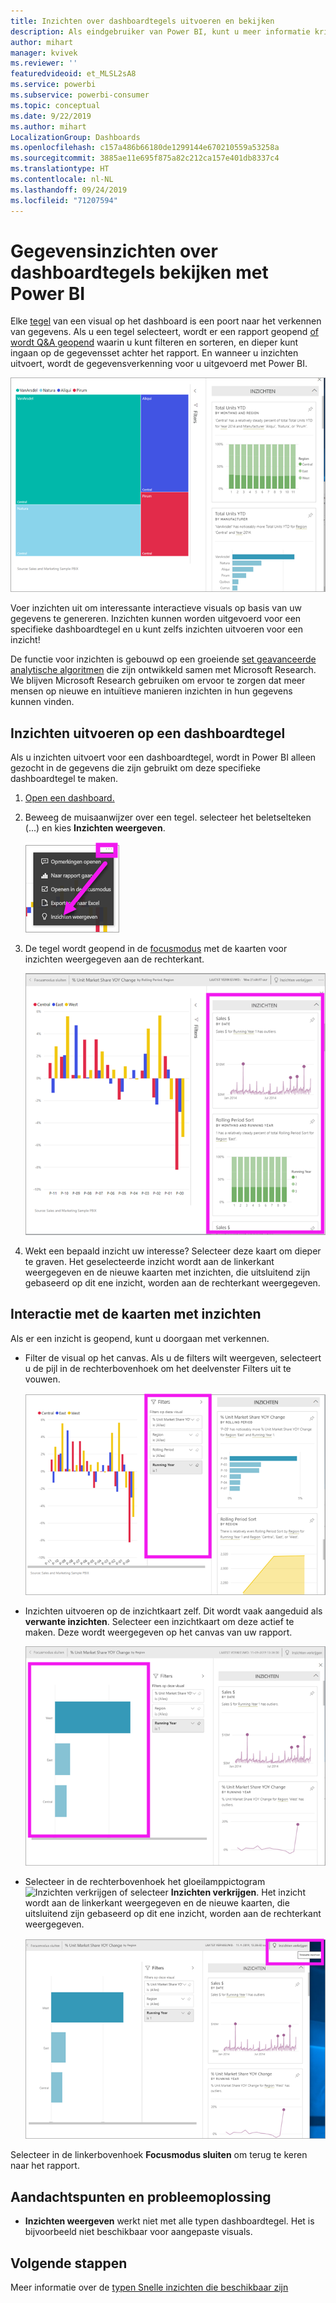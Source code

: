 ```yaml
---
title: Inzichten over dashboardtegels uitvoeren en bekijken
description: Als eindgebruiker van Power BI, kunt u meer informatie krijgen over inzicht in uw dashboardtegels.
author: mihart
manager: kvivek
ms.reviewer: ''
featuredvideoid: et_MLSL2sA8
ms.service: powerbi
ms.subservice: powerbi-consumer
ms.topic: conceptual
ms.date: 9/22/2019
ms.author: mihart
LocalizationGroup: Dashboards
ms.openlocfilehash: c157a486b66180de1299144e670210559a53258a
ms.sourcegitcommit: 3885ae11e695f875a82c212ca157e401db8337c4
ms.translationtype: HT
ms.contentlocale: nl-NL
ms.lasthandoff: 09/24/2019
ms.locfileid: "71207594"
---
```

# <a name="view-data-insights-on-dashboard-tiles-with-power-bi"></a>Gegevensinzichten over dashboardtegels bekijken met Power BI
Elke [tegel](end-user-tiles.md) van een visual op het dashboard is een poort naar het verkennen van gegevens. Als u een tegel selecteert, wordt er een rapport geopend [of wordt Q&A geopend](end-user-q-and-a.md) waarin u kunt filteren en sorteren, en dieper kunt ingaan op de gegevensset achter het rapport. En wanneer u inzichten uitvoert, wordt de gegevensverkenning voor u uitgevoerd met Power BI.

![modus voor beletseltekenmenu](./media/end-user-insights/power-bi-insight.png)

Voer inzichten uit om interessante interactieve visuals op basis van uw gegevens te genereren. Inzichten kunnen worden uitgevoerd voor een specifieke dashboardtegel en u kunt zelfs inzichten uitvoeren voor een inzicht!

De functie voor inzichten is gebouwd op een groeiende [set geavanceerde analytische algoritmen](end-user-insight-types.md) die zijn ontwikkeld samen met Microsoft Research. We blijven Microsoft Research gebruiken om ervoor te zorgen dat meer mensen op nieuwe en intuïtieve manieren inzichten in hun gegevens kunnen vinden.

## <a name="run-insights-on-a-dashboard-tile"></a>Inzichten uitvoeren op een dashboardtegel
Als u inzichten uitvoert voor een dashboardtegel, wordt in Power BI alleen gezocht in de gegevens die zijn gebruikt om deze specifieke dashboardtegel te maken. 

1. [Open een dashboard.](end-user-dashboards.md)
2. Beweeg de muisaanwijzer over een tegel. selecteer het beletselteken (...) en kies **Inzichten weergeven**. 

    ![modus voor beletseltekenmenu](./media/end-user-insights/power-bi-hovers.png)


3. De tegel wordt geopend in de [focusmodus](end-user-focus.md) met de kaarten voor inzichten weergegeven aan de rechterkant.    
   
    ![Focusmodus](./media/end-user-insights/power-bi-insights-tile.png)    
4. Wekt een bepaald inzicht uw interesse? Selecteer deze kaart om dieper te graven. Het geselecteerde inzicht wordt aan de linkerkant weergegeven en de nieuwe kaarten met inzichten, die uitsluitend zijn gebaseerd op dit ene inzicht, worden aan de rechterkant weergegeven.    

 ## <a name="interact-with-the-insight-cards"></a>Interactie met de kaarten met inzichten
Als er een inzicht is geopend, kunt u doorgaan met verkennen.

   * Filter de visual op het canvas.  Als u de filters wilt weergeven, selecteert u de pijl in de rechterbovenhoek om het deelvenster Filters uit te vouwen.

      ![inzicht in een uitgevouwen menu Filters](./media/end-user-insights/power-bi-filters.png)
   
   * Inzichten uitvoeren op de inzichtkaart zelf. Dit wordt vaak aangeduid als **verwante inzichten**. Selecteer een inzichtkaart om deze actief te maken. Deze wordt weergegeven op het canvas van uw rapport.
   
      ![inzicht in een uitgevouwen menu Filters](./media/end-user-insights/power-bi-insight-card.png)
   
   * Selecteer in de rechterbovenhoek het gloeilamppictogram ![Inzichten verkrijgen](./media/end-user-insights/power-bi-bulb-icon.png) of selecteer **Inzichten verkrijgen**. Het inzicht wordt aan de linkerkant weergegeven en de nieuwe kaarten, die uitsluitend zijn gebaseerd op dit ene inzicht, worden aan de rechterkant weergegeven.
     
     ![Menubalk met pictogram Inzichten verkrijgen](./media/end-user-insights/power-bi-related.png)
     
Selecteer in de linkerbovenhoek **Focusmodus sluiten** om terug te keren naar het rapport.

## <a name="considerations-and-troubleshooting"></a>Aandachtspunten en probleemoplossing
- **Inzichten weergeven** werkt niet met alle typen dashboardtegel. Het is bijvoorbeeld niet beschikbaar voor aangepaste visuals.<!--[custom visuals](end-user-custom-visuals.md)-->


## <a name="next-steps"></a>Volgende stappen
Meer informatie over de [typen Snelle inzichten die beschikbaar zijn](end-user-insight-types.md)

